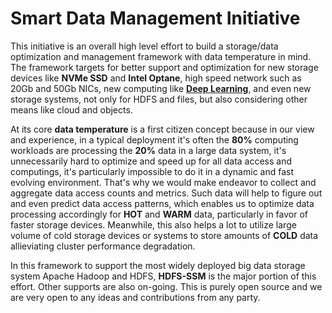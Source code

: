 # Smart Data Management Initiative

This initiative is an overall high level effort to build a storage/data optimization and management framework with data temperature
in mind. The framework targets for better support and optimization for new storage devices like **NVMe SSD** and **Intel Optane**, high speed
network such as 20Gb and 50Gb NICs, new computing like **[Deep Learning](https://github.com/Intel-bigdata/HDL)**, and even new storage systems, not only for HDFS and files, but also
considering other means like cloud and objects.

At its core **data temperature** is a first citizen concept because in our view and experience, in a typical deployment it's often the **80%** computing workloads are
processing the **20%** data in a large data system, it's unnecessarily hard to optimize and speed up for all data access and computings, it's particularly impossible to do it in a dynamic and fast evolving environment. That's why we would make endeavor to collect and aggregate data access counts and metrics. Such data will help to figure out and even predict data access patterns, which enables us to optimize data processing accordingly for **HOT** and **WARM** data, particularly in favor of faster storage devices. Meanwhile, this also helps a lot to utilize large volume of cold storage devices or systems to store amounts of **COLD** data allieviating cluster performance degradation.

In this framework to support the most widely deployed big data storage system Apache Hadoop and HDFS, **HDFS-SSM** is the major portion of this
effort. Other supports are also on-going. This is purely open source and we are very open to any ideas and contributions from any party.
